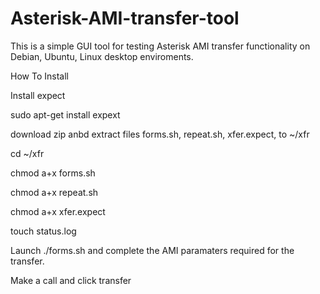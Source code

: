 # Asterisk-AMI-transfer-tool

This is a simple GUI tool for testing Asterisk AMI transfer functionality on Debian, Ubuntu, Linux desktop enviroments. 


How To Install

Install expect

sudo apt-get install expext

download zip anbd extract files forms.sh, repeat.sh, xfer.expect, to ~/xfr

cd ~/xfr

chmod a+x forms.sh

chmod a+x repeat.sh

chmod a+x xfer.expect

touch status.log

Launch ./forms.sh and complete the AMI paramaters required for the transfer.

Make a call and click transfer 


